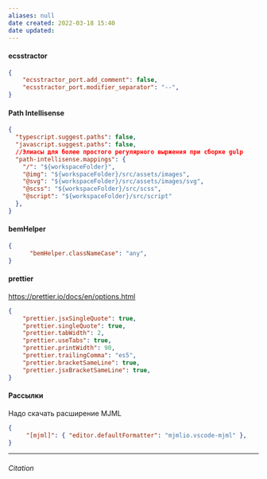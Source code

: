 ```yaml
---
aliases: null
date created: 2022-03-18 15:40
date updated:
---
```


#### ecsstractor
 
```json
{
	"ecsstractor_port.add_comment": false,
	"ecsstractor_port.modifier_separator": "--",
}
```

#### Path Intellisense
 
```json
{	
  "typescript.suggest.paths": false,
  "javascript.suggest.paths": false,
  //Элиасы для более простого регулярного выржения при сборке gulp
  "path-intellisense.mappings": {
    "/": "${workspaceFolder}",
    "@img": "${workspaceFolder}/src/assets/images",
    "@svg": "${workspaceFolder}/src/assets/images/svg",
    "@scss": "${workspaceFolder}/src/scss",
    "@script": "${workspaceFolder}/src/script"
  },
}
```

#### bemHelper

```json
{
	  "bemHelper.classNameCase": "any",
}
```

#### prettier
https://prettier.io/docs/en/options.html

```json
{
	"prettier.jsxSingleQuote": true,
	"prettier.singleQuote": true,
	"prettier.tabWidth": 2,
	"prettier.useTabs": true,
	"prettier.printWidth": 90,
	"prettier.trailingComma": "es5",
	"prettier.bracketSameLine": true,
	"prettier.jsxBracketSameLine": true,
}
```

#### Рассылки
Надо скачать расширение MJML

```json
{	
	 "[mjml]": { "editor.defaultFormatter": "mjmlio.vscode-mjml" },
}
```

---

###### Citation

